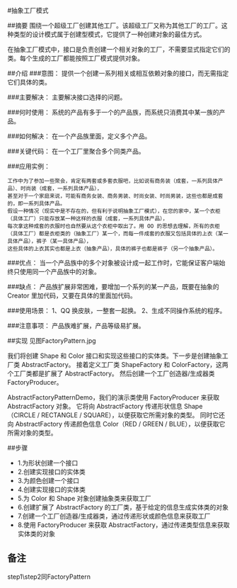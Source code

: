 #抽象工厂模式

##摘要
围绕一个超级工厂创建其他工厂。该超级工厂又称为其他工厂的工厂。这种类型的设计模式属于创建型模式，它提供了一种创建对象的最佳方式。

在抽象工厂模式中，接口是负责创建一个相关对象的工厂，不需要显式指定它们的类。每个生成的工厂都能按照工厂模式提供对象。

##介绍
###意图：
提供一个创建一系列相关或相互依赖对象的接口，而无需指定它们具体的类。

###主要解决：
主要解决接口选择的问题。

###何时使用：
系统的产品有多于一个的产品族，而系统只消费其中某一族的产品。

###如何解决：
在一个产品族里面，定义多个产品。

###关键代码：
在一个工厂里聚合多个同类产品。

###应用实例：
~~~
工作中为了参加一些聚会，肯定有两套或多套衣服吧，比如说有商务装（成套，一系列具体产品）、时尚装（成套，一系列具体产品），
甚至对于一个家庭来说，可能有商务女装、商务男装、时尚女装、时尚男装，这些也都是成套的，即一系列具体产品。
假设一种情况（现实中是不存在的，但有利于说明抽象工厂模式），在您的家中，某一个衣柜（具体工厂）只能存放某一种这样的衣服（成套，一系列具体产品），
每次拿这种成套的衣服时也自然要从这个衣柜中取出了。用 OO 的思想去理解，所有的衣柜（具体工厂）都是衣柜类的（抽象工厂）某一个，而每一件成套的衣服又包括具体的上衣（某一具体产品），裤子（某一具体产品），
这些具体的上衣其实也都是上衣（抽象产品），具体的裤子也都是裤子（另一个抽象产品）。
~~~

###优点：
当一个产品族中的多个对象被设计成一起工作时，它能保证客户端始终只使用同一个产品族中的对象。

###缺点：
产品族扩展非常困难，要增加一个系列的某一产品，既要在抽象的 Creator 里加代码，又要在具体的里面加代码。

###使用场景：
 1、QQ 换皮肤，一整套一起换。 2、生成不同操作系统的程序。

###注意事项：
产品族难扩展，产品等级易扩展。





##实现
见图FactoryPattern.jpg

我们将创建 Shape 和 Color 接口和实现这些接口的实体类。下一步是创建抽象工厂类 AbstractFactory。
接着定义工厂类 ShapeFactory 和 ColorFactory，这两个工厂类都是扩展了 AbstractFactory。
然后创建一个工厂创造器/生成器类 FactoryProducer。

AbstractFactoryPatternDemo，我们的演示类使用 FactoryProducer 来获取 AbstractFactory 对象。
它将向 AbstractFactory 传递形状信息 Shape（CIRCLE / RECTANGLE / SQUARE），以便获取它所需对象的类型。
同时它还向 AbstractFactory 传递颜色信息 Color（RED / GREEN / BLUE），以便获取它所需对象的类型。


##步骤
  * 1.为形状创建一个接口
  * 2.创建实现接口的实体类
  * 3.为颜色创建一个接口
  * 4.创建实现接口的实体类
  * 5.为 Color 和 Shape 对象创建抽象类来获取工厂
  * 6.创建扩展了 AbstractFactory 的工厂类，基于给定的信息生成实体类的对象
  * 7.创建一个工厂创造器/生成器类，通过传递形状或颜色信息来获取工厂
  * 8.使用 FactoryProducer 来获取 AbstractFactory，通过传递类型信息来获取实体类的对象
  
  
## 备注
step1\step2同FactoryPattern
  
  